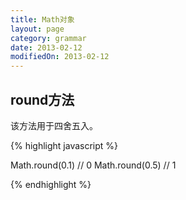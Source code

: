 ```yaml
---
title: Math对象
layout: page
category: grammar
date: 2013-02-12
modifiedOn: 2013-02-12
---
```


## round方法

该方法用于四舍五入。

{% highlight javascript %}

Math.round(0.1)
// 0
Math.round(0.5)
// 1

{% endhighlight %}

